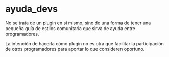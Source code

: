 # ayuda_devs

No se trata de un plugin en si mismo, sino de una forma de tener una pequeña guía de estilos comunitaria que sirva de ayuda entre programadores.

La intención de hacerla cómo plugin no es otra que facilitar la participación de otros programadores para aportar lo que consideren oportuno.